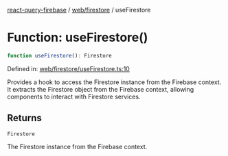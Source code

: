 [react-query-firebase](../../../modules.md) / [web/firestore](../index.md) / useFirestore

# Function: useFirestore()

```ts
function useFirestore(): Firestore
```

Defined in: [web/firestore/useFirestore.ts:10](https://github.com/vpishuk/react-query-firebase/blob/10e2945f75363a784c3dfc0e90b9f7a489dcc848/web/firestore/useFirestore.ts#L10)

Provides a hook to access the Firestore instance from the Firebase context.
It extracts the Firestore object from the Firebase context, allowing components to interact with Firestore services.

## Returns

`Firestore`

The Firestore instance from the Firebase context.
